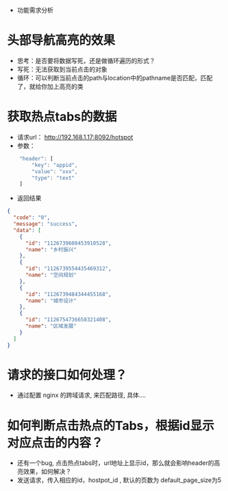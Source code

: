 - 功能需求分析

# 头部导航高亮的效果

- 思考：是否要将数据写死，还是做循环遍历的形式？
- 写死：无法获取到当前点击的对象
- 循环：可以判断当前点击的path与location中的pathname是否匹配，匹配了，就给你加上高亮的类

# 获取热点tabs的数据

- 请求url： http://192.168.1.17:8092/hotspot
- 参数：
```js
    "header": [
        "key": "appid",
        "value": "xxx",
        "type": "text"
    ]
```

- 返回结果
```json
{
  "code": "0",
  "message": "success",
  "data": [
    {
      "id": "1126739608453910528",
      "name": "乡村振兴"
    },
    {
      "id": "1126739554435469312",
      "name": "空间规划"
    },
    {
      "id": "1126739484344455168",
      "name": "城市设计"
    },
    {
      "id": "1126754736658321408",
      "name": "区域发展"
    }
  ]
}
```

# 请求的接口如何处理？

- 通过配置 nginx 的跨域请求, 来匹配路径, 具体....

# 如何判断点击热点的Tabs，根据id显示对应点击的内容？
- 还有一个bug, 点击热点tabs时，url地址上显示id，那么就会影响header的高亮效果，如何解决？
- 发送请求，传入相应的id，hostpot_id , 默认的页数为 default_page_size为5
